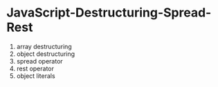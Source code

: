 # JavaScript-Destructuring-Spread-Rest

1. array destructuring
2. object destructuring
3. spread operator
4. rest operator
5. object literals
